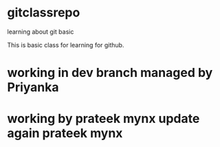 # gitclassrepo
learning about git basic

This is basic class for learning for github. 
# working in dev branch managed by Priyanka

# working by prateek mynx update again prateek mynx 